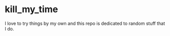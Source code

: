 # kill_my_time
I love to try things by my own and this repo is dedicated to random stuff that I do.
